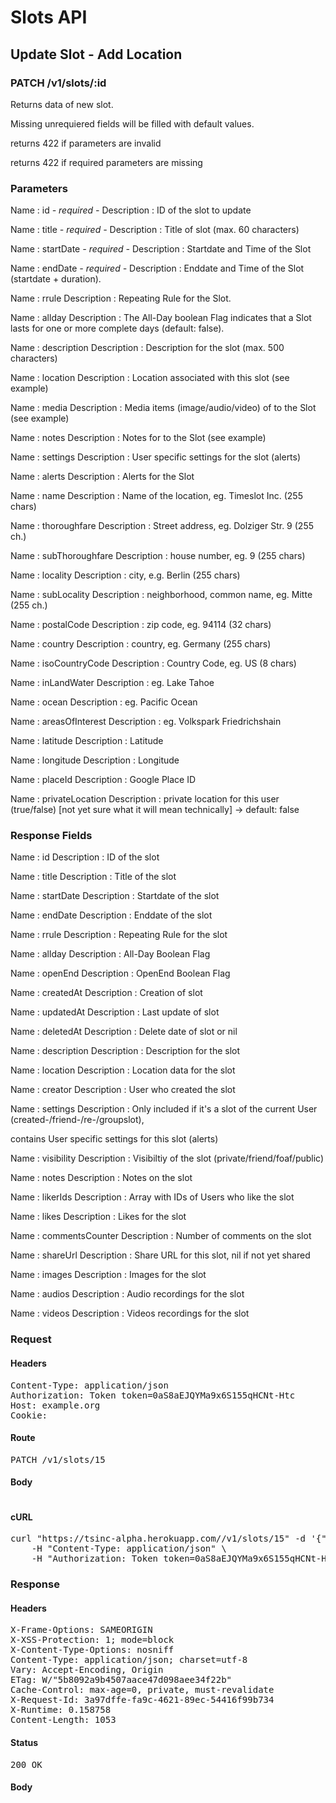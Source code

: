 # Slots API

## Update Slot - Add Location

### PATCH /v1/slots/:id

Returns data of new slot.

Missing unrequiered fields will be filled with default values.

returns 422 if parameters are invalid

returns 422 if required parameters are missing

### Parameters

Name : id *- required -*
Description : ID of the slot to update

Name : title *- required -*
Description : Title of slot (max. 60 characters)

Name : startDate *- required -*
Description : Startdate and Time of the Slot

Name : endDate *- required -*
Description : Enddate and Time of the Slot (startdate + duration).

Name : rrule
Description : Repeating Rule for the Slot.

Name : allday
Description : The All-Day boolean Flag indicates that a Slot lasts for one or more complete days (default: false).

Name : description
Description : Description for the slot (max. 500 characters)

Name : location
Description : Location associated with this slot (see example)

Name : media
Description : Media items (image/audio/video) of to the Slot (see example)

Name : notes
Description : Notes for to the Slot (see example)

Name : settings
Description : User specific settings for the slot (alerts)

Name : alerts
Description : Alerts for the Slot

Name : name
Description : Name of the location, eg. Timeslot Inc. (255 chars)

Name : thoroughfare
Description : Street address, eg. Dolziger Str. 9 (255 ch.)

Name : subThoroughfare
Description : house number, eg. 9 (255 chars)

Name : locality
Description : city, e.g. Berlin (255 chars)

Name : subLocality
Description : neighborhood, common name, eg. Mitte (255 ch.)

Name : postalCode
Description : zip code, eg. 94114 (32 chars)

Name : country
Description : country, eg. Germany (255 chars)

Name : isoCountryCode
Description : Country Code, eg. US (8 chars)

Name : inLandWater
Description : eg. Lake Tahoe

Name : ocean
Description : eg. Pacific Ocean

Name : areasOfInterest
Description : eg. Volkspark Friedrichshain

Name : latitude
Description : Latitude

Name : longitude
Description : Longitude

Name : placeId
Description : Google Place ID

Name : privateLocation
Description : private location for this user (true/false) [not yet sure what it will mean technically] -&gt; default: false


### Response Fields

Name : id
Description : ID of the slot

Name : title
Description : Title of the slot

Name : startDate
Description : Startdate of the slot

Name : endDate
Description : Enddate of the slot

Name : rrule
Description : Repeating Rule for the slot

Name : allday
Description : All-Day Boolean Flag

Name : openEnd
Description : OpenEnd Boolean Flag

Name : createdAt
Description : Creation of slot

Name : updatedAt
Description : Last update of slot

Name : deletedAt
Description : Delete date of slot or nil

Name : description
Description : Description for the slot

Name : location
Description : Location data for the slot

Name : creator
Description : User who created the slot

Name : settings
Description : Only included if it&#39;s a slot of the current User (created-/friend-/re-/groupslot),

contains User specific settings for this slot (alerts)

Name : visibility
Description : Visibiltiy of the slot (private/friend/foaf/public)

Name : notes
Description : Notes on the slot

Name : likerIds
Description : Array with IDs of Users who like the slot

Name : likes
Description : Likes for the slot

Name : commentsCounter
Description : Number of comments on the slot

Name : shareUrl
Description : Share URL for this slot, nil if not yet shared

Name : images
Description : Images for the slot

Name : audios
Description : Audio recordings for the slot

Name : videos
Description : Videos recordings for the slot

### Request

#### Headers

<pre>Content-Type: application/json
Authorization: Token token=0aS8aEJQYMa9x6S155qHCNt-Htc
Host: example.org
Cookie: </pre>

#### Route

<pre>PATCH /v1/slots/15</pre>

#### Body
```javascript

```


#### cURL

<pre class="request">curl &quot;https://tsinc-alpha.herokuapp.com//v1/slots/15&quot; -d &#39;{&quot;location&quot;:{&quot;name&quot;:&quot;Soho House&quot;,&quot;thoroughfare&quot;:&quot;Torstrasse 1&quot;,&quot;subThoroughfare&quot;:&quot;1&quot;,&quot;locality&quot;:&quot;Berlin&quot;,&quot;subLocality&quot;:&quot;Mitte&quot;,&quot;postalCode&quot;:&quot;10119&quot;,&quot;country&quot;:&quot;Germany&quot;,&quot;isoCountryCode&quot;:&quot;GER&quot;,&quot;latitude&quot;:&quot;52.527335&quot;,&quot;longitude&quot;:&quot;13.414259&quot;,&quot;placeId&quot;:&quot;ChIJrTLr-GyuEmsRBfy61i59si0&quot;,&quot;privateLocation&quot;:true}}&#39; -X PATCH \
	-H &quot;Content-Type: application/json&quot; \
	-H &quot;Authorization: Token token=0aS8aEJQYMa9x6S155qHCNt-Htc&quot;</pre>

### Response

#### Headers

<pre>X-Frame-Options: SAMEORIGIN
X-XSS-Protection: 1; mode=block
X-Content-Type-Options: nosniff
Content-Type: application/json; charset=utf-8
Vary: Accept-Encoding, Origin
ETag: W/&quot;5b8092a9b4507aace47d098aee34f22b&quot;
Cache-Control: max-age=0, private, must-revalidate
X-Request-Id: 3a97dffe-fa9c-4621-89ec-54416f99b734
X-Runtime: 0.158758
Content-Length: 1053</pre>

#### Status

<pre>200 OK</pre>

#### Body

```javascript

```
